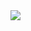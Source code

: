 <a href="https://portal.azure.com/#create/Microsoft.Template/uri/https%3A%2F%2Fraw.githubusercontent.com%2Fwadstromtech%2Fsentinel%2Fmaster%2FPlaybooks%2FRecordedFuture%2FtiIndicators%2FHash%20TI%2FHashMalwareSSL%2FAlerting%2Ftemplate.json" target="_blank">
    <img src="https://aka.ms/deploytoazurebutton""/>
</a>
